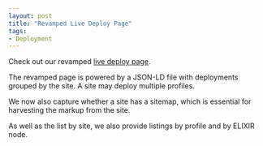 ```yaml
---
layout: post
title: "Revamped Live Deploy Page"
tags:
- Deployment
---
```

Check out our revamped [live deploy page](/liveDeploys).

The revamped page is powered by a JSON-LD file with deployments grouped by the site. A site may deploy multiple profiles.

We now also capture whether a site has a sitemap, which is essential for harvesting the markup from the site.

As well as the list by site, we also provide listings by profile and by ELIXIR node.
